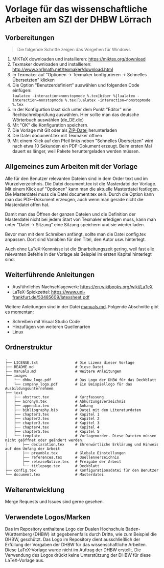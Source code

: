 # Vorlage für das wissenschaftliche Arbeiten am SZI der DHBW Lörrach
## Vorbereitungen
> Die folgende Schritte zeigen das Vorgehen für Windows

1. MiKTeX downloaden und installieren: https://miktex.org/download
2. Texmaker downloaden und installieren: http://www.xm1math.net/texmaker/download.html
3. In Texmaker auf "Optionen -> Texmaker konfigurieren -> Schnelles Übersetzten" klicken
4. Die Option "Benutzerdefiniert" auswählen und folgenden Code einfügen: <br> ```lualatex -interaction=nonstopmode %.tex|biber %|lualatex -interaction=nonstopmode %.tex|lualatex -interaction=nonstopmode %.tex```
5. In der Konfigurtion lässt sich unter dem Punkt "Editor" eine Rechtschreibprüfung auswählen. Hier sollte man das deutsche Wörterbuch auswählen (de_DE.dic)
6. Mit "OK" die Konfiguration speichern.
7. Die Vorlage mit Git oder als [ZIP-Datei](https://gitlab.com/spitzerd/latex-vorlage-dhbw-loerrach-szi/-/archive/master/latex-vorlage-dhbw-loerrach-szi-master.zip) herunterladen
8. Die Datei document.tex mit Texmaker öffnen
9. Mit einem Klick auf den Pfeil links neben "Schnelles Übersetzen" wird nach etwa 10 Sekunden ein PDF-Dokument erzeugt. Beim ersten Mal dauert es länger, weil Pakete heruntergeladen werden müssen.

## Allgemeines zum Arbeiten mit der Vorlage
Alle für den Benutzer relevanten Dateien sind in dem Order text und im Wurzelverzeichnis. 
Die Datei document.tex ist die Masterdatei der Vorlage. Mit einem Klick auf "Optionen" kann man die aktuelle Masterdatei festlegen. Die Masterdatei muss die Datei document.tex sein. Durch die Option kann man das PDF-Dokument erzeugen, auch wenn man gerade nicht die Masterdatei offen hat.

Damit man das Öffnen der ganzen Dateien und die Definition der Masterdatei nicht bei jedem Start von Texmaker erledigen muss, kann man unter "Datei -> Sitzung" eine Sitzung speichern und sie wieder laden.

Bevor man mit dem Schreiben anfängt, sollte man die Datei config.tex anpassen. Dort sind Variablen für den Titel, den Autor usw. hinterlegt.

Auch ohne LaTeX-Kennnisse ist die Einarbeitungszeit gering, weil fast alle relevanten Befehle in der Vorlage als Beispiel im ersten Kapitel hinterlegt sind.

## Weiterführende Anleitungen
- Ausführliches Nachschlagewerk: https://en.wikibooks.org/wiki/LaTeX
- LaTeX-Spickzettel: https://www.uni-frankfurt.de/53485609/latexsheet.pdf

Weitere Anleitungen sind in der Datei [manuals.md](https://gitlab.com/spitzerd/latex-vorlage-dhbw-loerrach-szi/blob/master/manuals.md).
Folgende Abschnitte gibt es momentan:
- Schreiben mit Visual Studio Code
- Hinzufügen von weiteren Quellenarten
- Linux

## Ordnerstruktur
```
.
├── LICENSE.txt                 # Die Lizenz dieser Vorlage
├── README.md                   # Diese Datei
├── manuals.md                  # Weitere Anleitungen
├── images
│   └── dhbw_logo.pdf           # Das Logo der DHBW für das Deckblatt
│   └── company_logo.pdf        # Ein Beispiellogo für das Ausbildungsunternehmen
├── text                        
│   ├── abstract.tex            # Kurzfassung
│   ├── acronym.tex             # Abkürzungsverzeichnis
│   ├── appendix.tex            # Anhang
│   ├── bibliography.bib        # Datei mit den Literaturdaten
│   ├── chapter1.tex            # Kapitel 1
│   ├── chapter2.tex            # Kapitel 2
│   ├── chapter3.tex            # Kapitel 3
│   ├── chapter4.tex            # Kapitel 4
│   ├── chapter5.tex            # Kapitel 5          
│   └── template                # Vorlagenorder. Diese Dateien müssen nicht geöffnet oder geändert werden.
│       ├── declaration.tex     # Ehrenwörtliche Erklärung und Hinweis auf dem Umfang der Arbeit
│       ├── preamble.tex        # Globale Einstellungen
│       ├── references.tex      # Quellenverzeichnis
│       ├── releaseNotice.tex   # Freigabe der Arbeit
│       └── titlepage.tex       # Deckblatt
├── config.tex                  # Konfigurationsdatei für den Benutzer
└── document.tex                # Masterdatei
```
## Weiterentwicklung
Merge Requests und Issues sind gerne gesehen.

## Verwendete Logos/Marken
Das im Repository enthaltene Logo der Dualen Hochschule Baden-Württemberg (DHBW) ist gegebenenfalls durch Dritte, wie zum Beispiel die DHBW, geschützt. Das Logo im Repository dient ausschließlich der Erfüllung der Vorgaben der DHBW für das wissenschaftliche Arbeiten. Diese LaTeX-Vorlage wurde nicht im Auftrag der DHBW erstellt. Die Verwendung des Logos drückt keine Unterstützung der DHBW für diese LaTeX-Vorlage aus. 

